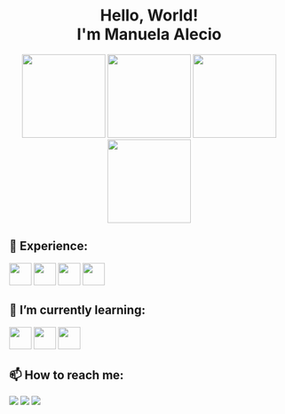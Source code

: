 <h1 align="center">Hello, World! <br> I'm Manuela Alecio</h1>

<div align="center">
<img height="150em" src="https://github-profile-summary-cards.vercel.app/api/cards/profile-details?username=manuelaalecio&theme=tokyonight"/>
<img height="150em" src="https://github-readme-stats.vercel.app/api?username=manuelaalecio&show_icons=true&theme=tokyonight&include_all_commits=true&count_private=false&hide_border=true"/> <img height="150em" src="https://github-readme-stats.vercel.app/api/top-langs/?username=manuelaalecio&layout=compact&langs_count=7&theme=tokyonight&hide_border=true"/> <img height="150em" src="https://github-readme-streak-stats.herokuapp.com/?user=manuelaalecio&theme=tokyonight&hide_border=true"/>

##

</div>

## 🔨 Experience:

<img src="https://cdn.jsdelivr.net/gh/devicons/devicon/icons/html5/html5-original.svg" width="40" height="40"/> <img src="https://cdn.jsdelivr.net/gh/devicons/devicon/icons/css3/css3-original.svg" width="40" height="40"/> <img src="https://cdn.jsdelivr.net/gh/devicons/devicon/icons/javascript/javascript-original.svg" width="40" height="40"/>
<img src="https://cdn.jsdelivr.net/gh/devicons/devicon/icons/git/git-original.svg" width="40" height="40"/>

## 🌱 I’m currently learning:

<img src="https://cdn.jsdelivr.net/gh/devicons/devicon/icons/react/react-original.svg" width="40" height="40"/> <img src="https://cdn.jsdelivr.net/gh/devicons/devicon/icons/nodejs/nodejs-original.svg" width="40" height="40"/> <img src="https://cdn.jsdelivr.net/gh/devicons/devicon/icons/npm/npm-original-wordmark.svg" width="40" height="40"/>

## 📫 How to reach me:

<div>
<a href="https://instagram.com/manuela.alecio" target="_blank"><img src="https://img.shields.io/badge/-Instagram-%23E4405F?style=for-the-badge&logo=instagram&logoColor=white" target="_blank"></a>
<a href = "mailto:manuelaalecio.dev@gmail.com"><img src="https://img.shields.io/badge/Gmail-D14836?style=for-the-badge&logo=gmail&logoColor=white" target="_blank"></a>
<a href="https://www.linkedin.com/in/manuela-alecio" target="_blank"><img src="https://img.shields.io/badge/-LinkedIn-%230077B5?style=for-the-badge&logo=linkedin&logoColor=white" target="_blank"></a>
</div>
